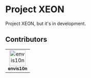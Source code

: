 # Project XEON

Project XEON, but it's in development.

## Contributors

<!-- readme: envis10n,collaborators,contributors -start -->
<table>
<tr>
    <td align="center">
        <a href="https://github.com/envis10n">
            <img src="https://avatars.githubusercontent.com/u/8516759?v=4" width="50;" alt="envis10n"/>
            <br />
            <sub><b>envis10n</b></sub>
        </a>
    </td></tr>
</table>
<!-- readme: envis10n,collaborators,contributors -end -->